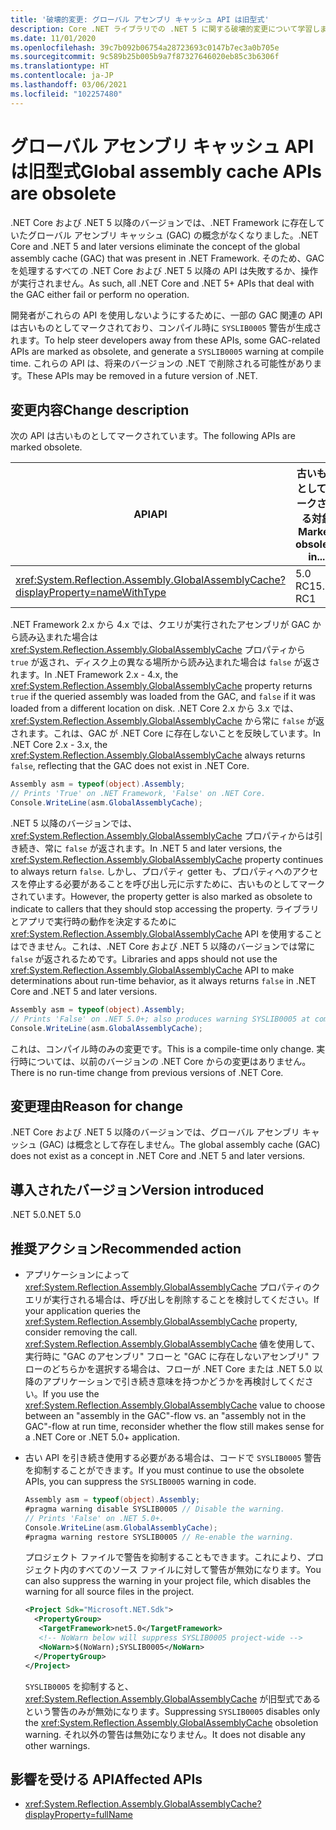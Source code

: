```yaml
---
title: '破壊的変更: グローバル アセンブリ キャッシュ API は旧型式'
description: Core .NET ライブラリでの .NET 5 に関する破壊的変更について学習します。この変更により、GAC を処理する API は、失敗するか、操作が実行されません。
ms.date: 11/01/2020
ms.openlocfilehash: 39c7b092b06754a28723693c0147b7ec3a0b705e
ms.sourcegitcommit: 9c589b25b005b9a7f87327646020eb85c3b6306f
ms.translationtype: HT
ms.contentlocale: ja-JP
ms.lasthandoff: 03/06/2021
ms.locfileid: "102257480"
---
```

# <a name="global-assembly-cache-apis-are-obsolete"></a><span data-ttu-id="e8e1e-103">グローバル アセンブリ キャッシュ API は旧型式</span><span class="sxs-lookup"><span data-stu-id="e8e1e-103">Global assembly cache APIs are obsolete</span></span>

<span data-ttu-id="e8e1e-104">.NET Core および .NET 5 以降のバージョンでは、.NET Framework に存在していたグローバル アセンブリ キャッシュ (GAC) の概念がなくなりました。</span><span class="sxs-lookup"><span data-stu-id="e8e1e-104">.NET Core and .NET 5 and later versions eliminate the concept of the global assembly cache (GAC) that was present in .NET Framework.</span></span> <span data-ttu-id="e8e1e-105">そのため、GAC を処理するすべての .NET Core および .NET 5 以降の API は失敗するか、操作が実行されません。</span><span class="sxs-lookup"><span data-stu-id="e8e1e-105">As such, all .NET Core and .NET 5+ APIs that deal with the GAC either fail or perform no operation.</span></span>

<span data-ttu-id="e8e1e-106">開発者がこれらの API を使用しないようにするために、一部の GAC 関連の API は古いものとしてマークされており、コンパイル時に `SYSLIB0005` 警告が生成されます。</span><span class="sxs-lookup"><span data-stu-id="e8e1e-106">To help steer developers away from these APIs, some GAC-related APIs are marked as obsolete, and generate a `SYSLIB0005` warning at compile time.</span></span> <span data-ttu-id="e8e1e-107">これらの API は、将来のバージョンの .NET で削除される可能性があります。</span><span class="sxs-lookup"><span data-stu-id="e8e1e-107">These APIs may be removed in a future version of .NET.</span></span>

## <a name="change-description"></a><span data-ttu-id="e8e1e-108">変更内容</span><span class="sxs-lookup"><span data-stu-id="e8e1e-108">Change description</span></span>

<span data-ttu-id="e8e1e-109">次の API は古いものとしてマークされています。</span><span class="sxs-lookup"><span data-stu-id="e8e1e-109">The following APIs are marked obsolete.</span></span>

| <span data-ttu-id="e8e1e-110">API</span><span class="sxs-lookup"><span data-stu-id="e8e1e-110">API</span></span> | <span data-ttu-id="e8e1e-111">古いものとしてマークされる対象</span><span class="sxs-lookup"><span data-stu-id="e8e1e-111">Marked obsolete in...</span></span> |
| - | - |
| <xref:System.Reflection.Assembly.GlobalAssemblyCache?displayProperty=nameWithType> | <span data-ttu-id="e8e1e-112">5.0 RC1</span><span class="sxs-lookup"><span data-stu-id="e8e1e-112">5.0 RC1</span></span> |

<span data-ttu-id="e8e1e-113">.NET Framework 2.x から 4.x では、クエリが実行されたアセンブリが GAC から読み込まれた場合は <xref:System.Reflection.Assembly.GlobalAssemblyCache> プロパティから `true` が返され、ディスク上の異なる場所から読み込まれた場合は `false` が返されます。</span><span class="sxs-lookup"><span data-stu-id="e8e1e-113">In .NET Framework 2.x - 4.x, the <xref:System.Reflection.Assembly.GlobalAssemblyCache> property returns `true` if the queried assembly was loaded from the GAC, and `false` if it was loaded from a different location on disk.</span></span> <span data-ttu-id="e8e1e-114">.NET Core 2.x から 3.x では、<xref:System.Reflection.Assembly.GlobalAssemblyCache> から常に `false` が返されます。これは、GAC が .NET Core に存在しないことを反映しています。</span><span class="sxs-lookup"><span data-stu-id="e8e1e-114">In .NET Core 2.x - 3.x, the <xref:System.Reflection.Assembly.GlobalAssemblyCache> always returns `false`, reflecting that the GAC does not exist in .NET Core.</span></span>

```csharp
Assembly asm = typeof(object).Assembly;
// Prints 'True' on .NET Framework, 'False' on .NET Core.
Console.WriteLine(asm.GlobalAssemblyCache);
```

<span data-ttu-id="e8e1e-115">.NET 5 以降のバージョンでは、<xref:System.Reflection.Assembly.GlobalAssemblyCache> プロパティからは引き続き、常に `false` が返されます。</span><span class="sxs-lookup"><span data-stu-id="e8e1e-115">In .NET 5 and later versions, the <xref:System.Reflection.Assembly.GlobalAssemblyCache> property continues to always return `false`.</span></span> <span data-ttu-id="e8e1e-116">しかし、プロパティ getter も、プロパティへのアクセスを停止する必要があることを呼び出し元に示すために、古いものとしてマークされています。</span><span class="sxs-lookup"><span data-stu-id="e8e1e-116">However, the property getter is also marked as obsolete to indicate to callers that they should stop accessing the property.</span></span> <span data-ttu-id="e8e1e-117">ライブラリとアプリで実行時の動作を決定するために <xref:System.Reflection.Assembly.GlobalAssemblyCache> API を使用することはできません。これは、.NET Core および .NET 5 以降のバージョンでは常に `false` が返されるためです。</span><span class="sxs-lookup"><span data-stu-id="e8e1e-117">Libraries and apps should not use the <xref:System.Reflection.Assembly.GlobalAssemblyCache> API to make determinations about run-time behavior, as it always returns `false` in .NET Core and .NET 5 and later versions.</span></span>

```csharp
Assembly asm = typeof(object).Assembly;
// Prints 'False' on .NET 5.0+; also produces warning SYSLIB0005 at compile time.
Console.WriteLine(asm.GlobalAssemblyCache);
```

<span data-ttu-id="e8e1e-118">これは、コンパイル時のみの変更です。</span><span class="sxs-lookup"><span data-stu-id="e8e1e-118">This is a compile-time only change.</span></span> <span data-ttu-id="e8e1e-119">実行時については、以前のバージョンの .NET Core からの変更はありません。</span><span class="sxs-lookup"><span data-stu-id="e8e1e-119">There is no run-time change from previous versions of .NET Core.</span></span>

## <a name="reason-for-change"></a><span data-ttu-id="e8e1e-120">変更理由</span><span class="sxs-lookup"><span data-stu-id="e8e1e-120">Reason for change</span></span>

<span data-ttu-id="e8e1e-121">.NET Core および .NET 5 以降のバージョンでは、グローバル アセンブリ キャッシュ (GAC) は概念として存在しません。</span><span class="sxs-lookup"><span data-stu-id="e8e1e-121">The global assembly cache (GAC) does not exist as a concept in .NET Core and .NET 5 and later versions.</span></span>

## <a name="version-introduced"></a><span data-ttu-id="e8e1e-122">導入されたバージョン</span><span class="sxs-lookup"><span data-stu-id="e8e1e-122">Version introduced</span></span>

<span data-ttu-id="e8e1e-123">.NET 5.0</span><span class="sxs-lookup"><span data-stu-id="e8e1e-123">.NET 5.0</span></span>

## <a name="recommended-action"></a><span data-ttu-id="e8e1e-124">推奨アクション</span><span class="sxs-lookup"><span data-stu-id="e8e1e-124">Recommended action</span></span>

- <span data-ttu-id="e8e1e-125">アプリケーションによって <xref:System.Reflection.Assembly.GlobalAssemblyCache> プロパティのクエリが実行される場合は、呼び出しを削除することを検討してください。</span><span class="sxs-lookup"><span data-stu-id="e8e1e-125">If your application queries the <xref:System.Reflection.Assembly.GlobalAssemblyCache> property, consider removing the call.</span></span> <span data-ttu-id="e8e1e-126"><xref:System.Reflection.Assembly.GlobalAssemblyCache> 値を使用して、実行時に "GAC のアセンブリ" フローと "GAC に存在しないアセンブリ" フローのどちらかを選択する場合は、フローが .NET Core または .NET 5.0 以降のアプリケーションで引き続き意味を持つかどうかを再検討してください。</span><span class="sxs-lookup"><span data-stu-id="e8e1e-126">If you use the <xref:System.Reflection.Assembly.GlobalAssemblyCache> value to choose between an "assembly in the GAC"-flow vs. an "assembly not in the GAC"-flow at run time, reconsider whether the flow still makes sense for a .NET Core or .NET 5.0+ application.</span></span>

- <span data-ttu-id="e8e1e-127">古い API を引き続き使用する必要がある場合は、コードで `SYSLIB0005` 警告を抑制することができます。</span><span class="sxs-lookup"><span data-stu-id="e8e1e-127">If you must continue to use the obsolete APIs, you can suppress the `SYSLIB0005` warning in code.</span></span>

  ```csharp
  Assembly asm = typeof(object).Assembly;
  #pragma warning disable SYSLIB0005 // Disable the warning.
  // Prints 'False' on .NET 5.0+.
  Console.WriteLine(asm.GlobalAssemblyCache);
  #pragma warning restore SYSLIB0005 // Re-enable the warning.
  ```

  <span data-ttu-id="e8e1e-128">プロジェクト ファイルで警告を抑制することもできます。これにより、プロジェクト内のすべてのソース ファイルに対して警告が無効になります。</span><span class="sxs-lookup"><span data-stu-id="e8e1e-128">You can also suppress the warning in your project file, which disables the warning for all source files in the project.</span></span>

  ```xml
  <Project Sdk="Microsoft.NET.Sdk">
    <PropertyGroup>
     <TargetFramework>net5.0</TargetFramework>
     <!-- NoWarn below will suppress SYSLIB0005 project-wide -->
     <NoWarn>$(NoWarn);SYSLIB0005</NoWarn>
    </PropertyGroup>
  </Project>
  ```

  <span data-ttu-id="e8e1e-129">`SYSLIB0005` を抑制すると、<xref:System.Reflection.Assembly.GlobalAssemblyCache> が旧型式であるという警告のみが無効になります。</span><span class="sxs-lookup"><span data-stu-id="e8e1e-129">Suppressing `SYSLIB0005` disables only the <xref:System.Reflection.Assembly.GlobalAssemblyCache> obsoletion warning.</span></span> <span data-ttu-id="e8e1e-130">それ以外の警告は無効になりません。</span><span class="sxs-lookup"><span data-stu-id="e8e1e-130">It does not disable any other warnings.</span></span>

## <a name="affected-apis"></a><span data-ttu-id="e8e1e-131">影響を受ける API</span><span class="sxs-lookup"><span data-stu-id="e8e1e-131">Affected APIs</span></span>

- <xref:System.Reflection.Assembly.GlobalAssemblyCache?displayProperty=fullName>

<!--

### Category

Core .NET libraries

### Affected APIs

- `P:System.Reflection.Assembly.GlobalAssemblyCache`

-->
